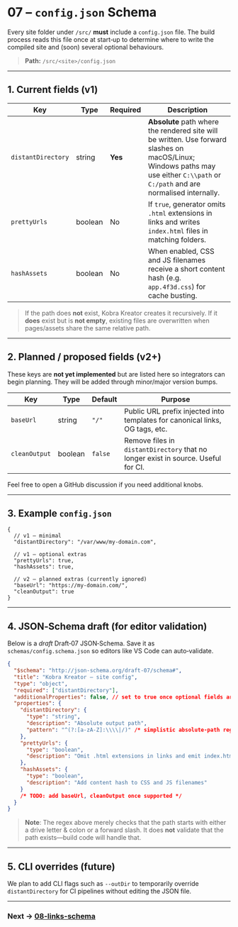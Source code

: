 # 07 – `config.json` Schema

Every site folder under `/src/` **must** include a `config.json` file. The build
process reads this file once at start‑up to determine where to write the
compiled site and (soon) several optional behaviours.

> **Path:** `/src/<site>/config.json`

---

## 1. Current fields (v1)

| Key                | Type    | Required | Description                                                                                                                                                                        |
| ------------------ | ------- | -------- | ---------------------------------------------------------------------------------------------------------------------------------------------------------------------------------- |
| `distantDirectory` | string  | **Yes**  | **Absolute** path where the rendered site will be written. Use forward slashes on macOS/Linux; Windows paths may use either `C:\\path` or `C:/path` and are normalised internally. |
| `prettyUrls`       | boolean | No       | If `true`, generator omits `.html` extensions in links and writes `index.html` files in matching folders.                                                                          |
| `hashAssets`       | boolean | No       | When enabled, CSS and JS filenames receive a short content hash (e.g. `app.4f3d.css`) for cache busting.                                                                           |

> If the path does **not** exist, Kobra Kreator creates it recursively. If it
> **does** exist but is **not empty**, existing files are overwritten when
> pages/assets share the same relative path.

---

## 2. Planned / proposed fields (v2+)

These keys are **not yet implemented** but are listed here so integrators can
begin planning. They will be added through minor/major version bumps.

| Key           | Type    | Default | Purpose                                                                                                                       |
| ------------- | ------- | ------- | ----------------------------------------------------------------------------------------------------------------------------- |
| `baseUrl`     | string  | `"/"`   | Public URL prefix injected into templates for canonical links, OG tags, etc. <!-- TODO: confirm need & exact semantics. -->   |
| `cleanOutput` | boolean | `false` | Remove files in `distantDirectory` that no longer exist in source. Useful for CI. <!-- TODO: evaluate performance impact. --> |

Feel free to open a GitHub discussion if you need additional knobs.

---

## 3. Example `config.json`

```jsonc
{
  // v1 – minimal
  "distantDirectory": "/var/www/my-domain.com",

  // v1 – optional extras
  "prettyUrls": true,
  "hashAssets": true,

  // v2 – planned extras (currently ignored)
  "baseUrl": "https://my-domain.com/",
  "cleanOutput": true
}
```

<!-- TODO: when new keys are stabilised, move them to the "Current fields" table above and bump version notes. -->

---

## 4. JSON‑Schema draft (for editor validation)

Below is a _draft_ Draft‑07 JSON‑Schema. Save it as `schemas/config.schema.json`
so editors like VS Code can auto‑validate.

```json
{
  "$schema": "http://json-schema.org/draft-07/schema#",
  "title": "Kobra Kreator – site config",
  "type": "object",
  "required": ["distantDirectory"],
  "additionalProperties": false, // set to true once optional fields are live
  "properties": {
    "distantDirectory": {
      "type": "string",
      "description": "Absolute output path",
      "pattern": "^(?:[a-zA-Z]:\\\\|/)" /* simplistic absolute-path regex */
    },
    "prettyUrls": {
      "type": "boolean",
      "description": "Omit .html extensions in links and emit index.html"
    },
    "hashAssets": {
      "type": "boolean",
      "description": "Add content hash to CSS and JS filenames"
    }
    /* TODO: add baseUrl, cleanOutput once supported */
  }
}
```

> **Note**: The regex above merely checks that the path starts with either a
> drive letter & colon or a forward slash. It does **not** validate that the
> path exists—build code will handle that.

---

## 5. CLI overrides (future)

We plan to add CLI flags such as `--outDir` to temporarily override
`distantDirectory` for CI pipelines without editing the JSON file.

<!-- TODO: document flag precedence rules once implemented. -->

---

### Next → [08-links-schema](08-links-schema.md)
